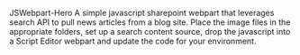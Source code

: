 JSWebpart-Hero
A simple javascript sharepoint webpart that leverages search API to pull news articles from a blog site. 
Place the image files in the appropriate folders, set up a search content source, drop the javascript into a Script Editor webpart and update the code for your environment.
